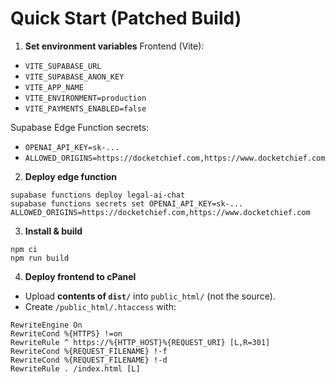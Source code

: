 # Quick Start (Patched Build)

1) **Set environment variables**
Frontend (Vite):
- `VITE_SUPABASE_URL`
- `VITE_SUPABASE_ANON_KEY`
- `VITE_APP_NAME`
- `VITE_ENVIRONMENT=production`
- `VITE_PAYMENTS_ENABLED=false`

Supabase Edge Function secrets:
- `OPENAI_API_KEY=sk-...`
- `ALLOWED_ORIGINS=https://docketchief.com,https://www.docketchief.com`

2) **Deploy edge function**
```
supabase functions deploy legal-ai-chat
supabase functions secrets set OPENAI_API_KEY=sk-... ALLOWED_ORIGINS=https://docketchief.com,https://www.docketchief.com
```

3) **Install & build**
```
npm ci
npm run build
```

4) **Deploy frontend to cPanel**
- Upload **contents of `dist/`** into `public_html/` (not the source).
- Create `/public_html/.htaccess` with:
```
RewriteEngine On
RewriteCond %{HTTPS} !=on
RewriteRule ^ https://%{HTTP_HOST}%{REQUEST_URI} [L,R=301]
RewriteCond %{REQUEST_FILENAME} !-f
RewriteCond %{REQUEST_FILENAME} !-d
RewriteRule . /index.html [L]
```
